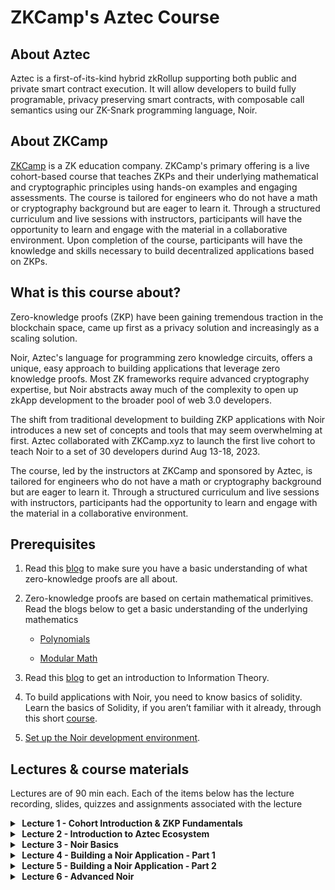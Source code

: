 # ZKCamp's Aztec Course

## About Aztec
Aztec is a first-of-its-kind hybrid zkRollup supporting both public and private smart contract execution.  It will allow developers to build fully programable, privacy preserving smart contracts, with composable call semantics using our ZK-Snark programming language, Noir.

## About ZKCamp
[ZKCamp](www.zkcamp.xyz) is a ZK education company. ZKCamp's primary offering is a live cohort-based course that teaches ZKPs and their underlying mathematical and cryptographic principles using hands-on examples and engaging assessments. The course is tailored for engineers who do not have a math or cryptography background but are eager to learn it. Through a structured curriculum and live sessions with instructors, participants will have the opportunity to learn and engage with the material in a collaborative environment. Upon completion of the course, participants will have the knowledge and skills necessary to build decentralized applications based on ZKPs.


## What is this course about?

Zero-knowledge proofs (ZKP) have been gaining tremendous traction in the blockchain space, came up first as a privacy solution and increasingly as a scaling solution.

Noir, Aztec's language for programming zero knowledge circuits, offers a unique, easy approach to building applications that leverage zero knowledge proofs. Most ZK frameworks require advanced cryptography expertise, but Noir abstracts away much of the complexity to open up zkApp development to the broader pool of web 3.0 developers.

The shift from traditional development to building ZKP applications with Noir introduces a new set of concepts and tools that may seem overwhelming at first. Aztec collaborated with ZKCamp.xyz to launch the first live cohort to teach Noir to a set of 30 developers durind Aug 13-18, 2023. 

 The course, led by the instructors at ZKCamp and sponsored by Aztec, is tailored for engineers who do not have a math or cryptography background but are eager to learn it. Through a structured curriculum and live sessions with instructors, participants had the opportunity to learn and engage with the material in a collaborative environment. 

## Prerequisites

1. Read this [blog](https://www.zkcamp.xyz/blog/what-is-a-zkp-anyway) to make sure you have a basic understanding of what zero-knowledge proofs are all about.
2. Zero-knowledge proofs are based on certain mathematical primitives. Read the blogs below to get a basic understanding of the underlying mathematics

    * [Polynomials](https://www.zkcamp.xyz/blog/you-cant-understand-zkps-without-understanding-polynomials)

    * [Modular Math](https://www.zkcamp.xyz/blog/why-we-use-modular-math-for-zero-knowledge-proofs)

3. Read this [blog](https://www.zkcamp.xyz/blog/information-theory) to get an introduction to Information Theory.

4. To build applications with Noir, you need to know basics of solidity. Learn the basics of Solidity, if you aren’t familiar with it already, through this short [course](https://cryptozombies.io/en/solidity).

5. [Set up the Noir development environment](https://noir-lang.org/getting_started/nargo_installation/#option-1-noirup).

## Lectures & course materials
Lectures are of 90 min each. Each of the items below has the lecture recording, slides, quizzes and assignments associated with the lecture

<details>
<summary><b>&nbsp;Lecture 1 - Cohort Introduction & ZKP Fundamentals</b></summary>
<br/>
The first lecture reviews the curriculum and covers some of the Zero-Knowledge Proofs fundamentals that will be useful for future lectures. The lecture ends with a meet and greet session amongst the ZKCampers in the cohort.

<br/>
<li><a href = "https://youtu.be/3tuQP3Su1r4">Recording</a></li>
<li><a href = "https://docs.google.com/presentation/d/e/2PACX-1vR7nYLpmDcvo61PXX1t_uDdHjAFpAyJRAHYVSY0Ogzt6K6_eZgVZQAXRxIAQI4znf2gba2IE59trzCv/pub?start=false&loop=false&delayms=3000">Slides</a></li>
</details>

<details>
<summary><b>&nbsp;Lecture 2 - Introduction to Aztec Ecosystem</b></summary>
<br/>
In this lecture, Josh, from developer relations at Aztec, provides an introduction to Aztec. The lecture touches upon the history of Aztec, its differentiation from other L1/L2 protocols, Aztec's architecture, Noir's place within the Aztec ecosystem, and the future roadmap for Aztec.

<br/>
<li><a href = "https://youtu.be/w8blpTC4O9Y">Recording</a></li>
<li><a href = "https://docs.google.com/presentation/d/13ZYuCStLETBojSshZ1NIorDFa3dqirvJKCE2yjoqCMY/preview?usp=embed_googleplus">Slides</a></li>
</details>

<details>
<summary><b>&nbsp;Lecture 3 - Noir Basics</b></summary>
<br/>
This lectures explores the foundational concepts of the Noir language by examining a series of Noir programs. The lecture discusses topics such as Primitive and Compound Data Types, Constraints, and writing tests.

<br/>
<li><a href = "https://youtu.be/fKH3r8cDD_Y">Recording</a></li>
<li><a href = "https://docs.google.com/presentation/d/e/2PACX-1vTRpVg9MbqNSwzHXsgJzWopxmbfPO3Lc-ZAeqA73hlrsj_B7LptI1_dDWXOwCNhjmRS48zHkTEpb4dY/pub?start=false&loop=false&delayms=3000">Slides</a></li>
<li><a href="./quiz/noir-basics.md">Quiz - Noir Basics</a></li>
<li><a href="./quiz/noir-basics-solutions.md">Quiz Solutions - Noir Basics</a></li>
<li><a href="https://github.com/ZKCamp/noir-toy-hashing-assignment">Assignment - Toy hashing alogrithm in Noir</a></li>
</details>

<details>
<summary><b>&nbsp;Lecture 4 - Building a Noir Application - Part 1</b></summary>
<br/>
Just knowing the Noir programming language is not enough. To build private and decentralized applications, one needs to learn how to setup a project, use Noir CLI, generate a verifier contract, and also integrate it with the frontend. 
In the first part of a two part lecture series, students learn how to build a private DAO app in Noir from scratch. Students are also introduced to couple of ZK primitives - Identity Commitment and Merkle Trees.
<br/>
<li><a href = "https://youtu.be/DsuhSVXSB5w">Recording</a></li>
<li><a href = "https://docs.google.com/presentation/d/e/2PACX-1vRZXMqGfC627bK0zVODX6URgiZAhurbhxULWIgLzSigvuRmUJ4YmAP4Sv09fJ96lf-CPAG2uFPrweoY/pub?start=false&loop=false&delayms=3000">Slides</a></li>
<li> 
    Reading Material - Refer to the following branches of <a href="https://github.com/ZKCamp/noir-voting">this</a> repo
    <ul>
        <li><a href = "https://github.com/ZKCamp/noir-voting/tree/1-identity-commitments">1-identity-commitments</a></li>
        <li><a href = "https://github.com/ZKCamp/noir-voting/tree/2-merkle-trees">2-merkle-trees</a></li>
    </ul>

</li> 
</details>

<details>
<summary><b>&nbsp;Lecture 5 - Building a Noir Application - Part 2</b></summary>
<br/>
Part 2 of Building a Noir Application introduces the steps to generate, compose and test a Solidity Smart contract to manage the Private Voting for the DAO. Students are also introduced to the ZK primitive - Nullifers. Finally, students learn how to use Noir in the browser.

<br/>
<li><a href = "https://youtu.be/UZiUfh5eO7I">Recording</a></li>
<li><a href = "https://docs.google.com/presentation/d/e/2PACX-1vQ-L6f9yc-zoCPrkVuOPphsZC1H6HOU--N03AxR3lmDyE83mYCaB4gnA-BSuYOvBiHX6E_KXg-UpSjN/pub?start=false&loop=false&delayms=3000">Slides</a></li>
<li><a href = "https://github.com/ZKCamp/stealthdrop-assignment">Assignment - StealthDrop in Noir</a></li>
<li> 
    Reading Material - Refer to the following branches of <a href="https://github.com/ZKCamp/noir-voting">this</a> repo
    <ul>
        <li><a href = "https://github.com/ZKCamp/noir-voting/tree/3-smart-contracts">3-smart-contracts</a></li>
        <li><a href = "https://github.com/ZKCamp/noir-voting/tree/4-nullifier">4-nullifier</a></li>
        <li><a href = "https://github.com/ZKCamp/noir-voting/tree/5-integration-tests">5-integration-tests</a></li>
    </ul>

</li> 
</details>

<details>
<summary><b>&nbsp;Lecture 6 - Advanced Noir</b></summary>
<br/>
The first part of this lecture does a deep dive into topics such as Noir's novel intermediate representation (ACIR), constraints optimizations, and security. During the second half, Josh from Aztec covers topic like Recursion, Storage Proofs in Ethereum. He then sheds light on how students can actively participate in Noir through Aztec's grant initiatives.

<br/>
<li><a href = "https://youtu.be/jghEF5WQ5G8">Recording</a></li>
<li><a href = "https://docs.google.com/presentation/d/e/2PACX-1vSamWI7cXmA8LxkBqMrHG983saaThhLsuc5h45dhbOvGeG2n5-MuR7lBcLqpBjIqQHFp2t2uL50HNIz/pub?start=false&loop=false&delayms=3000">Slides (Rajesh)</a></li>
<li><a href = "https://docs.google.com/presentation/d/1FTiDRAAGBvs7UiQMQTcqeS6uO4ko2CbhRfU4c80k9LM/edit#slide=id.g23d1b8ba2aa_0_199">Slides (Josh)</a></li>
<li> 
    Reading Material - Refer to the following branches of <a href="https://github.com/ZKCamp/noir-voting">this</a> repo
    <ul>
        <li><a href = "https://github.com/ZKCamp/noir-voting/tree/6-security">6-security</a></li>
    </ul>

</li> 
</details>
<br/>

